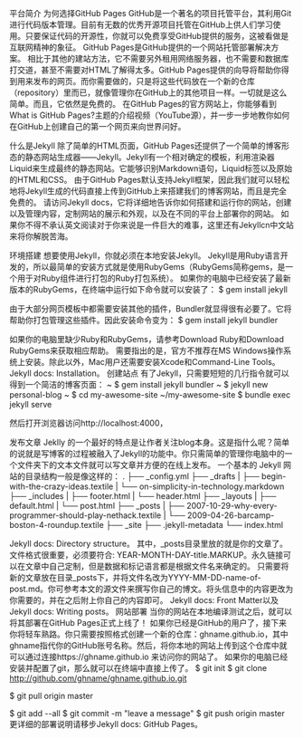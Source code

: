平台简介
为何选择GitHub Pages
GitHub是一个著名的项目托管平台，其利用Git进行代码版本管理。目前有无数的优秀开源项目托管在GitHub上供人们学习使用。只要保证代码的开源性，你就可以免费享受GitHub提供的服务，这被看做是互联网精神的象征。
GitHub Pages是GitHub提供的一个网站托管部署解决方案。 相比于其他的建站方法，它不需要另外租用网络服务器，也不需要和数据库打交道，甚至不需要对HTML了解得太多。GitHub Pages提供的向导将帮助你得到用来发布的网页。而你需要做的，只是将这些代码放在一个新的仓库（repository）里而已，就像管理你在GitHub上的其他项目一样。一切就是这么简单。而且，它依然是免费的。
在GitHub Pages的官方网站上，你能够看到What is GitHub Pages?主题的介绍视频（YouTube源），并一步一步地教你如何在GitHub上创建自己的第一个网页来向世界问好。

什么是Jekyll
除了简单的HTML页面，GitHub Pages还提供了一个简单的博客形态的静态网站生成器——Jekyll。Jekyll有一个相对确定的模板，利用渲染器Liquid来生成最终的静态网站。它能够识别Markdown语句，Liquid标签以及原始的HTML和CSS。
由于GitHub Pages默认支持Jekyll框架，因此我们就可以轻松地将Jekyll生成的代码直接上传到GitHub上来搭建我们的博客网站，而且是完全免费的。
请访问Jekyll docs，它将详细地告诉你如何搭建和运行你的网站，创建以及管理内容，定制网站的展示和外观，以及在不同的平台上部署你的网站。
如果你不得不承认英文阅读对于你来说是一件巨大的难事，这里还有Jekyllcn中文站来将你解脱苦海。

环境搭建
想要使用Jekyll，你就必须在本地安装Jekyll。
Jekyll是用Ruby语言开发的，所以最简单的安装方式就是使用RubyGems（RubyGems简称gems，是一个用于对Ruby组件进行打包的Ruby打包系统）。
如果你的电脑中已经安装了最新版本的RubyGems，在终端中运行如下命令就可以安装了：
$ gem install jekyll

由于大部分网页模板中都需要安装其他的插件，Bundler就显得很有必要了。它将帮助你打包管理这些插件。因此安装命令变为：
$ gem install jekyll bundler

如果你的电脑里缺少Ruby和RubyGems，请参考Download Ruby和Download RubyGems来获取相应帮助。
需要指出的是，官方不推荐在MS Windows操作系统上安装。除此以外，Mac用户还需要安装Xcode和Command-Line Tools。
Jekyll docs: Installation。
创建站点
有了Jekyll，只需要短短的几行指令就可以得到一个简洁的博客页面：
~ $ gem install jekyll bundler
~ $ jekyll new personal-blog
~ $ cd my-awesome-site
~/my-awesome-site $ bundle exec jekyll serve

然后打开浏览器访问http://localhost:4000，

发布文章
Jeklly 的一个最好的特点是让作者关注blog本身。这是指什么呢？简单的说就是写博客的过程被融入了Jekyll的功能中。你只需简单的管理你电脑中的一个文件夹下的文本文件就可以写文章并方便的在线上发布。
一个基本的 Jekyll 网站的目录结构一般是像这样的：
.
├── _config.yml
├── _drafts
|   ├── begin-with-the-crazy-ideas.textile
|   └── on-simplicity-in-technology.markdown
├── _includes
|   ├── footer.html
|   └── header.html
├── _layouts
|   ├── default.html
|   └── post.html
├── _posts
|   ├── 2007-10-29-why-every-programmer-should-play-nethack.textile
|   └── 2009-04-26-barcamp-boston-4-roundup.textile
├── _site
├── .jekyll-metadata
└── index.html

Jekyll docs: Directory structure。
其中，_posts目录里放的就是你的文章了。文件格式很重要，必须要符合: YEAR-MONTH-DAY-title.MARKUP。永久链接可以在文章中自己定制，但是数据和标记语言都是根据文件名来确定的。
只需要将新的文章放在目录_posts下，并将文件名改为YYYY-MM-DD-name-of-post.md。你可参考本文的源文件来撰写你自己的博文。将头信息中的内容更改为你需要的，并在之后附上你自己的内容即可。
Jekyll docs: Front Matter以及Jekyll docs: Writing posts。
网站部署
当你的网站在本地编译测试之后，就可以将其部署在GitHub Pages正式上线了！
如果你已经是GitHub的用户了，接下来你将轻车熟路。你只需要按照格式创建一个新的仓库：ghname.github.io，其中ghname指代你的GitHub账号名称。然后，将你本地的网站上传到这个仓库中就可以通过连接https://ghname.github.io 来访问你的网站了。
如果你的电脑已经安装并配置了git，那么就可以在终端中直接上传了。
$ git init
$ git clone http://github.com/ghname/ghname.github.io.git

$ git pull origin master

$ git add --all
$ git commit -m "leave a message"
$ git push origin master
更详细的部署说明请移步Jekyll docs: GitHub Pages。